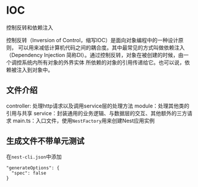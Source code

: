# IOC

控制反转和依赖注入

控制反转（Inversion of Control，缩写IOC）是面向对象编程中的一种设计原则，
可以用来减低计算机代码之间的耦合度。其中最常见的方式叫做依赖注入（Dependency Injection
简称DI）。通过控制反转，对象在被创建的时候，由一个调控系统内所有对象的外界实体
所依赖的对象的引用传递给它。也可以说，依赖被注入到对象中。

## 文件介绍

controller: 处理http请求以及调用service层的处理方法
module：处理其他类的引用与共享
service：封装通用的业务逻辑、与数据层的交互、其他额外的三方请求
main.ts：入口文件，使用`NestFactory`用来创建Nest应用实例


## 生成文件不带单元测试

在`nest-cli.json`中添加
```
"generateOptions": {
  "spec": false
}
```
